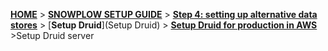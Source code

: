 <a name="top" />

[**HOME**](Home) > [**SNOWPLOW SETUP GUIDE**](Setting-up-Snowplow) > [**Step 4: setting up alternative data stores**](Setting-up-alternative-data-stores) > [**Setup Druid**](Setup Druid) > [**Setup Druid for production in AWS**](Setting-up-Druid-for-production) >Setup Druid server

